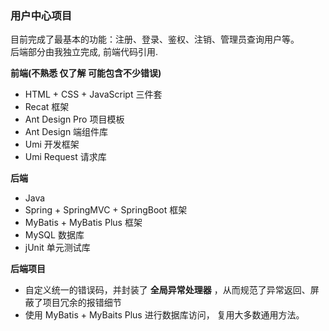### 用户中心项目

目前完成了最基本的功能：注册、登录、鉴权、注销、管理员查询用户等。
<br>
后端部分由我独立完成, 前端代码引用.


**前端(不熟悉 仅了解 可能包含不少错误)**
- HTML + CSS + JavaScript 三件套
- Recat 框架
- Ant Design Pro 项目模板
- Ant Design 端组件库
- Umi 开发框架
- Umi Request 请求库

**后端**
- Java
- Spring + SpringMVC + SpringBoot 框架
-  MyBatis + MyBatis Plus 框架
-  MySQL 数据库
-  jUnit 单元测试库

**后端项目**
- 自定义统一的错误码，并封装了 **全局异常处理器** ，从而规范了异常返回、屏蔽了项目冗余的报错细节
- 使用 MyBatis + MyBaits Plus 进行数据库访问， 复用大多数通用方法。 
